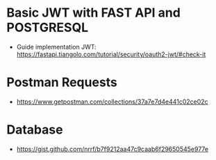 # Basic JWT with FAST API and POSTGRESQL 

- Guide implementation JWT: https://fastapi.tiangolo.com/tutorial/security/oauth2-jwt/#check-it 

# Postman Requests 

- https://www.getpostman.com/collections/37a7e7d4e441c02ce02c 

# Database 

- https://gist.github.com/nrrf/b7f9212aa47c9caab6f29650545e977e